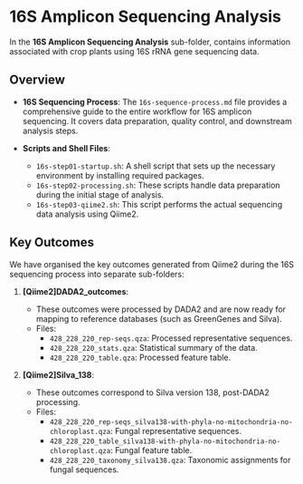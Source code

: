 
# 16S Amplicon Sequencing Analysis

In the  **16S Amplicon Sequencing Analysis**  sub-folder, contains information associated with crop plants using 16S rRNA gene sequencing data. 

## Overview

-   **16S Sequencing Process**: The  `16s-sequence-process.md`  file provides a comprehensive guide to the entire workflow for 16S amplicon sequencing. It covers data preparation, quality control, and downstream analysis steps.
    
-   **Scripts and Shell Files**:
    
    -   `16s-step01-startup.sh`: A shell script that sets up the necessary environment by installing required packages.
    -   `16s-step02-processing.sh`: These scripts handle data preparation during the initial stage of analysis.
    -   `16s-step03-qiime2.sh`: This script performs the actual sequencing data analysis using Qiime2.

## Key Outcomes

We have  organised the key outcomes generated from Qiime2 during the 16S sequencing process into separate sub-folders:

1.  **[Qiime2]DADA2_outcomes**:
    
    -   These outcomes were processed by DADA2 and are now ready for mapping to reference databases (such as GreenGenes and Silva).
    -   Files:
        -   `428_228_220_rep-seqs.qza`: Processed representative sequences.
        -   `428_228_220_stats.qza`: Statistical summary of the data.
        -   `428_228_220_table.qza`: Processed feature table.
2.  **[Qiime2]Silva_138**:
    
    -   These outcomes correspond to Silva version 138, post-DADA2 processing.
    -   Files:
        -   `428_228_220_rep-seqs_silva138-with-phyla-no-mitochondria-no-chloroplast.qza`: Fungal representative sequences.
        -   `428_228_220_table_silva138-with-phyla-no-mitochondria-no-chloroplast.qza`: Fungal feature table.
        -   `428_228_220_taxonomy_silva138.qza`: Taxonomic assignments for fungal sequences.
